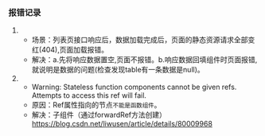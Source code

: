 
### 报错记录
1. - 场景：列表页接口响应后，数据加载完成后，页面的静态资源请求全部变红(404),页面加载报错。
   - 解决：a.先将响应数据置空,页面不报错。b.响应数据回填组件时页面报错,就说明是数据的问题(检查发现table有一条数据是null)。


2. - Warning: Stateless function components cannot be given refs. Attempts to access this ref will fail.
   - 原因：Ref属性指向的节点`不能是函数组件`。
   - 解决：子组件（通过forwardRef方法创建）
   https://blog.csdn.net/liwusen/article/details/80009968
